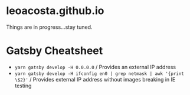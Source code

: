 # leoacosta.github.io

Things are in progress...stay tuned.

# Gatsby Cheatsheet

-   `yarn gatsby develop -H 0.0.0.0` / Provides an external IP address
-   `yarn gatsby develop -H ifconfig en0 | grep netmask | awk '{print \$2}'` / Provides external IP address without images breaking in IE testing
